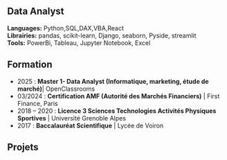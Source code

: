 ## Data Analyst
**Languages:** Python,SQL,DAX,VBA,React  
**Librairies:** pandas, scikit-learn, Django, seaborn, Pyside, streamlit  
**Tools:** PowerBi, Tableau, Jupyter Notebook, Excel  

## Formation
- 2025 : **Master 1- Data Analyst (Informatique, marketing, étude de marché)**| OpenClassrooms
- 03/2024 : **Certification AMF (Autorité des Marchés Financiers)** | First Finance, Paris
- 2018 – 2020 : **Licence 3 Sciences Technologies Activités Physiques Sportives**  | Université Grenoble Alpes
- 2017 : **Baccalauréat Scientifique** | Lycée de Voiron

## Projets

